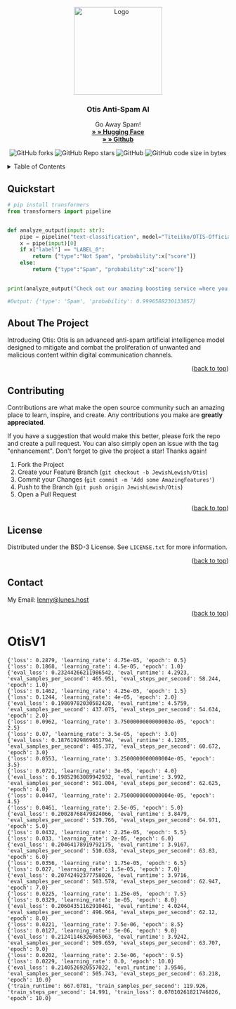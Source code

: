 <!-- PROJECT LOGO -->
<br />
<div align="center">
  <a href="https://github.com/BlossomDNS/register">
    <img src="https://cdn.discordapp.com/attachments/660227834500874276/1175310288212463706/47._Big_Tree_1.png?ex=656ac400&is=65584f00&hm=0518b63834cd0da8208e79c1b019fd41e170aaa860d4812695fb8a43d43abc55&" alt="Logo" width="200" height="200">
  </a>

  <h3 align="center">Otis Anti-Spam AI</h3>

  <p align="center">
    Go Away Spam!
    <br />
    <a href="https://huggingface.co/Titeiiko/OTIS-Official-Spam-Model"><strong>» » Hugging Face</strong></a>  
    <br />
    <a href="https://github.com/BlossomDNS/register"><strong>» » Github</strong></a>  
    <br />
    <div align="center">
	
![GitHub forks](https://img.shields.io/github/forks/JewishLewish/otis?color=63C9A4&style=for-the-badge)
![GitHub Repo stars](https://img.shields.io/github/stars/JewishLewish/otis?color=63C9A4&style=for-the-badge)
![GitHub](https://img.shields.io/github/license/JewishLewish/otis?color=63C9A4&style=for-the-badge)
![GitHub code size in bytes](https://img.shields.io/github/languages/code-size/JewishLewish/otis?color=63C9A4&style=for-the-badge)

</div>

  </p>
</div>



<!-- TABLE OF CONTENTS -->
<details>
  <summary>Table of Contents</summary>
  <ol>
    <li>
      <a href="#Quickstart">Quickstart</a>
    </li>
    <li><a href="#contributing">Contributing</a></li>
    <li><a href="#license">License</a></li>
    <li><a href="#contact">Contact</a></li>
  </ol>
</details>

<!-- Quickstar -->
## Quickstart
```py
# pip install transformers
from transformers import pipeline


def analyze_output(input: str):
    pipe = pipeline("text-classification", model="Titeiiko/OTIS-Official-Spam-Model")
    x = pipe(input)[0]
    if x["label"] == "LABEL_0":
        return {"type":"Not Spam", "probability":x["score"]}
    else:
        return {"type":"Spam", "probability":x["score"]}
    

print(analyze_output("Cһeck out our amazinɡ bооѕting serviсe ѡhere you can get to Leveӏ 3 for 3 montһs for just 20 USD."))

#Output: {'type': 'Spam', 'probability': 0.9996588230133057}
```


<!-- ABOUT THE PROJECT -->
## About The Project


Introducing Otis: Otis is an advanced anti-spam artificial intelligence model designed to mitigate and combat the proliferation of unwanted and malicious content within digital communication channels.


<p align="right">(<a href="#readme-top">back to top</a>)</p>

<!-- CONTRIBUTING -->
## Contributing

Contributions are what make the open source community such an amazing place to learn, inspire, and create. Any contributions you make are **greatly appreciated**.

If you have a suggestion that would make this better, please fork the repo and create a pull request. You can also simply open an issue with the tag "enhancement".
Don't forget to give the project a star! Thanks again!

1. Fork the Project
2. Create your Feature Branch (`git checkout -b JewishLewish/Otis`)
3. Commit your Changes (`git commit -m 'Add some AmazingFeatures'`)
4. Push to the Branch (`git push origin JewishLewish/Otis`)
5. Open a Pull Request

<p align="right">(<a href="#readme-top">back to top</a>)</p>



<!-- LICENSE -->
## License

Distributed under the BSD-3 License. See `LICENSE.txt` for more information.

<p align="right">(<a href="#readme-top">back to top</a>)</p>



<!-- CONTACT -->
## Contact

My Email: lenny@lunes.host

<p align="right">(<a href="#readme-top">back to top</a>)</p>


# OtisV1

```
{'loss': 0.2879, 'learning_rate': 4.75e-05, 'epoch': 0.5}
{'loss': 0.1868, 'learning_rate': 4.5e-05, 'epoch': 1.0}                                                                                                                                                                                                                                                                     
{'eval_loss': 0.23244266211986542, 'eval_runtime': 4.2923, 'eval_samples_per_second': 465.951, 'eval_steps_per_second': 58.244, 'epoch': 1.0}                                                                                                                                                                                
{'loss': 0.1462, 'learning_rate': 4.25e-05, 'epoch': 1.5}                                                                                                                                                                                                                                                                    
{'loss': 0.1244, 'learning_rate': 4e-05, 'epoch': 2.0}
{'eval_loss': 0.19869782030582428, 'eval_runtime': 4.5759, 'eval_samples_per_second': 437.075, 'eval_steps_per_second': 54.634, 'epoch': 2.0}                                                                                                                                                                                
{'loss': 0.0962, 'learning_rate': 3.7500000000000003e-05, 'epoch': 2.5}                                                                                                                                                                                                                                                      
{'loss': 0.07, 'learning_rate': 3.5e-05, 'epoch': 3.0}
{'eval_loss': 0.18761929869651794, 'eval_runtime': 4.1205, 'eval_samples_per_second': 485.372, 'eval_steps_per_second': 60.672, 'epoch': 3.0}                                                                                                                                                                                
{'loss': 0.0553, 'learning_rate': 3.2500000000000004e-05, 'epoch': 3.5}                                                                                                                                                                                                                                                      
{'loss': 0.0721, 'learning_rate': 3e-05, 'epoch': 4.0}
{'eval_loss': 0.19852963089942932, 'eval_runtime': 3.992, 'eval_samples_per_second': 501.004, 'eval_steps_per_second': 62.625, 'epoch': 4.0}                                                                                                                                                                                 
{'loss': 0.0447, 'learning_rate': 2.7500000000000004e-05, 'epoch': 4.5}                                                                                                                                                                                                                                                      
{'loss': 0.0461, 'learning_rate': 2.5e-05, 'epoch': 5.0}
{'eval_loss': 0.20028768479824066, 'eval_runtime': 3.8479, 'eval_samples_per_second': 519.766, 'eval_steps_per_second': 64.971, 'epoch': 5.0}                                                                                                                                                                                
{'loss': 0.0432, 'learning_rate': 2.25e-05, 'epoch': 5.5}                                                                                                                                                                                                                                                                    
{'loss': 0.033, 'learning_rate': 2e-05, 'epoch': 6.0}
{'eval_loss': 0.20464178919792175, 'eval_runtime': 3.9167, 'eval_samples_per_second': 510.638, 'eval_steps_per_second': 63.83, 'epoch': 6.0}                                                                                                                                                                                 
{'loss': 0.0356, 'learning_rate': 1.75e-05, 'epoch': 6.5}                                                                                                                                                                                                                                                                    
{'loss': 0.027, 'learning_rate': 1.5e-05, 'epoch': 7.0}
{'eval_loss': 0.20742492377758026, 'eval_runtime': 3.9716, 'eval_samples_per_second': 503.578, 'eval_steps_per_second': 62.947, 'epoch': 7.0}                                                                                                                                                                                
{'loss': 0.0225, 'learning_rate': 1.25e-05, 'epoch': 7.5}                                                                                                                                                                                                                                                                    
{'loss': 0.0329, 'learning_rate': 1e-05, 'epoch': 8.0}
{'eval_loss': 0.20604351162910461, 'eval_runtime': 4.0244, 'eval_samples_per_second': 496.964, 'eval_steps_per_second': 62.12, 'epoch': 8.0}                                                                                                                                                                                 
{'loss': 0.0221, 'learning_rate': 7.5e-06, 'epoch': 8.5}                                                                                                                                                                                                                                                                     
{'loss': 0.0127, 'learning_rate': 5e-06, 'epoch': 9.0}
{'eval_loss': 0.21241146326065063, 'eval_runtime': 3.9242, 'eval_samples_per_second': 509.659, 'eval_steps_per_second': 63.707, 'epoch': 9.0}                                                                                                                                                                                
{'loss': 0.0202, 'learning_rate': 2.5e-06, 'epoch': 9.5}                                                                                                                                                                                                                                                                     
{'loss': 0.0229, 'learning_rate': 0.0, 'epoch': 10.0}
{'eval_loss': 0.2140526920557022, 'eval_runtime': 3.9546, 'eval_samples_per_second': 505.743, 'eval_steps_per_second': 63.218, 'epoch': 10.0}                                                                                                                                                                                
{'train_runtime': 667.0781, 'train_samples_per_second': 119.926, 'train_steps_per_second': 14.991, 'train_loss': 0.07010261821746826, 'epoch': 10.0} 
```